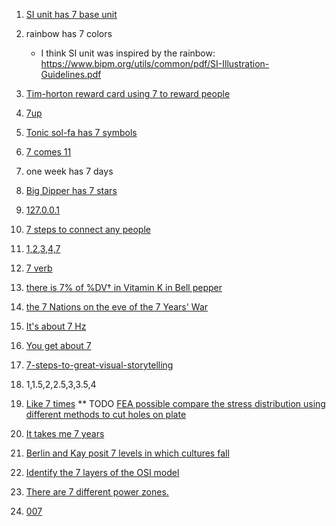 1. [SI unit has 7 base unit](https://en.wikipedia.org/wiki/International_System_of_Units)
2. rainbow has 7 colors

    - I think SI unit was inspired by the rainbow: https://www.bipm.org/utils/common/pdf/SI-Illustration-Guidelines.pdf
3. [Tim-horton reward card using 7 to reward people](https://www.timhortons.ca/?lang=en&locale-selected=1) 
4. [7up](https://www.7up.com/en) 
5. [Tonic sol-fa has 7 symbols](https://en.wikipedia.org/wiki/Tonic_sol-fa)
6. [7 comes 11](https://www.phrases.org.uk/bulletin_board/55/messages/732.html)
7. one week has 7 days
8. [Big Dipper has 7 stars](https://zh.wikipedia.org/zh/%E5%8C%97%E6%96%97%E4%B8%83%E6%98%9F)
9. [127.0.0.1](https://en.wikipedia.org/wiki/Localhost)
10. [7 steps to connect any people](https://en.wikipedia.org/wiki/Six_degrees_of_separation)
11. [1,2,3,4,7](https://en.wikipedia.org/wiki/Golden_spiral#/media/File:Lucas_number_spiral.svg)
12. [7 verb](https://blog.fastfedora.com/2012/01/1-motto-7-verbs-for-2012.html)
13. [there is 7% of %DV† in Vitamin K in Bell pepper](https://en.wikipedia.org/wiki/Bell_pepper)
14. [the 7 Nations on the eve of the 7 Years' War](https://en.wikipedia.org/wiki/Seven_Nations_of_Canada)
15. [It's about 7 Hz](https://youtu.be/M1t0egTZY44?t=1011)
16. [You get about 7](https://youtu.be/M1t0egTZY44?t=3825)
17. [7-steps-to-great-visual-storytelling](https://digital.canada.ca/2020/01/28/7-steps-to-great-visual-storytelling/)
18. 1,1.5,2,2.5,3,3.5,4
19. [Like 7 times](https://youtu.be/o0fG_lnVhHw?t=645)
** TODO [FEA possible compare the stress distribution using different methods to cut holes on plate](https://youtu.be/o0fG_lnVhHw?t=664)
20. [It takes me 7 years](https://youtu.be/AABgfjar8bc?t=129)
21. [Berlin and Kay posit 7 levels in which cultures fall](https://en.wikipedia.org/wiki/Basic_Color_Terms:_Their_Universality_and_Evolution)
22. [Identify the 7 layers of the OSI model](https://www.cloudflare.com/learning/ddos/glossary/open-systems-interconnection-model-osi/)
23. [There are 7 different power zones.](https://support.trainerroad.com/hc/en-us/articles/115005942786-Understanding-Power-Zones)
24. [007](https://en.wikipedia.org/wiki/James_Bond)
